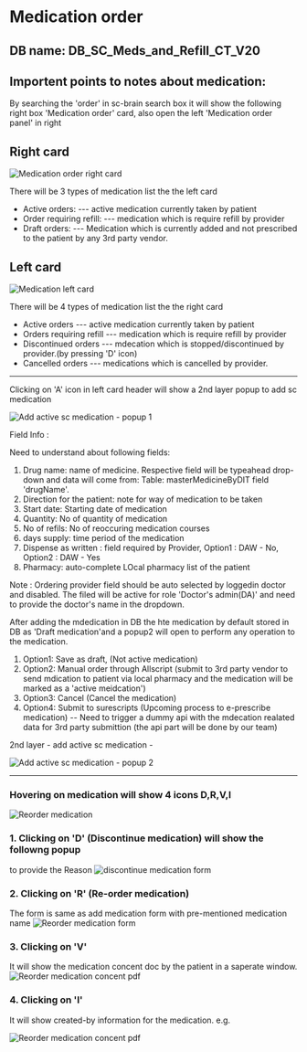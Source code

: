 # Medication order

DB name: DB_SC_Meds_and_Refill_CT_V20
------------------------------


Importent points to notes about medication:
------------------------------------------

 By searching the 'order' in sc-brain search box it will show the following right box 'Medication order' card, also open the left 'Medication order panel' in right


Right card
-----------
![Medication order right card](../../assets/img/medication/medication-order-right-panel.png)


There will be 3 types of medication list the the left card

* Active orders: --- active medication currently taken by patient
* Order requiring refill: --- medication which is require refill by provider
* Draft orders: --- Medication which is currently added and not prescribed to the patient by any 3rd party vendor.


Left card
------------
![Medication left card](../../assets/img/medication/left-card.png)

There will be 4 types of medication list the the right card

* Active orders --- active medication currently taken by patient
* Orders requiring refill --- medication which is require refill by provider
* Discontinued orders --- mdecation which is stopped/discontinued by provider.(by pressing 'D' icon)
* Cancelled orders --- medications which is cancelled by provider.

-----------------------------------------------------------

Clicking on 'A' icon in left card header will show a 2nd layer popup to add sc medication


![Add active sc medication - popup 1](../../assets/img/medication/2nd-layer-addMedication-form-1.png)


Field Info :

Need to understand about following fields: 

1. Drug name: name of medicine. Respective field will be typeahead drop-down and data will come from: Table: masterMedicineByDIT field 'drugName'.
2. Direction for the patient: note for way of medication to be taken
3. Start date: Starting date of medication
4. Quantity: No of quantity of medication
5. No of refils: No of reoccuring medication courses
6. days supply: time period of the medication
7. Dispense as written : field required by Provider,
Option1 : DAW - No, Option2 : DAW - Yes
8. Pharmacy: auto-complete LOcal pharmacy list of the patient

Note : Ordering provider field should be auto selected by loggedin doctor and disabled. The filed will be active for role 'Doctor's admin(DA)' and need to provide the doctor's name in the dropdown.


After adding the mdedication in DB the 
hte medication by default stored in DB as 'Draft medication'and a popup2 will open to perform any operation to the medication.

1. Option1: Save as draft, (Not active medication)
2. Option2: Manual order through Allscript (submit to 3rd party vendor to send mdication to patient via local pharmacy and the medication will be marked as a 'active meidcation')
3. Option3: Cancel (Cancel the medication)
4. Option4: Submit to surescripts (Upcoming process to e-prescribe medication) -- Need to trigger a dummy api  with the mdecation realated data  for 3rd party submittion (the api part will be done by our team)



2nd layer - add active sc medication - 

![Add active sc medication - popup 2](../../assets/img/medication/2nd-layer-addMedication-form-2.png)


----------------------------------------------------

### Hovering on medication will show 4 icons D,R,V,I

![Reorder medication](../../assets/img/medication/medication-order-right-panel-hover.png)


### 1. Clicking on 'D' (Discontinue medication) will show the followng popup 
to provide the Reason
![discontinue medication form](../../assets/img/medication/discontinue-meds.png)


### 2. Clicking on 'R' (Re-order medication)
The form is same as add medication form with pre-mentioned medication name
![Reorder medication form](../../assets/img/medication/2nd-layer-reorder-medication.png)


### 3. Clicking on 'V'
It will show the medication concent doc by the patient in a saperate window.
![Reorder medication concent pdf](../../assets/img/medication/new-window-pdf-file-for-medication.png)


### 4. Clicking on 'I'
It will show created-by information for the medication. e.g.

![Reorder medication concent pdf](../../assets/img/medication/meds-info.png)
